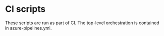 # CI scripts

These scripts are run as part of CI. The top-level orchestration is
contained in azure-pipelines.yml.
